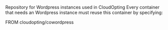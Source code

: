 Repository for Wordpress instances used in CloudOpting
Every container that needs an Wordpress instance must reuse this container by specifying:

FROM cloudopting/cowordpress

